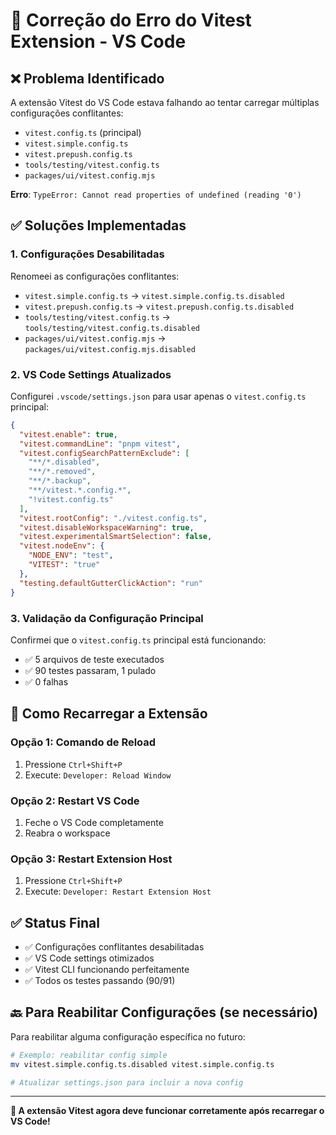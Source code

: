 # 🔧 Correção do Erro do Vitest Extension - VS Code

## ❌ Problema Identificado
A extensão Vitest do VS Code estava falhando ao tentar carregar múltiplas configurações conflitantes:
- `vitest.config.ts` (principal)
- `vitest.simple.config.ts` 
- `vitest.prepush.config.ts`
- `tools/testing/vitest.config.ts`
- `packages/ui/vitest.config.mjs`

**Erro**: `TypeError: Cannot read properties of undefined (reading '0')`

## ✅ Soluções Implementadas

### 1. Configurações Desabilitadas
Renomeei as configurações conflitantes:
- `vitest.simple.config.ts` → `vitest.simple.config.ts.disabled`
- `vitest.prepush.config.ts` → `vitest.prepush.config.ts.disabled`
- `tools/testing/vitest.config.ts` → `tools/testing/vitest.config.ts.disabled`
- `packages/ui/vitest.config.mjs` → `packages/ui/vitest.config.mjs.disabled`

### 2. VS Code Settings Atualizados
Configurei `.vscode/settings.json` para usar apenas o `vitest.config.ts` principal:

```json
{
  "vitest.enable": true,
  "vitest.commandLine": "pnpm vitest",
  "vitest.configSearchPatternExclude": [
    "**/*.disabled",
    "**/*.removed", 
    "**/*.backup",
    "**/vitest.*.config.*",
    "!vitest.config.ts"
  ],
  "vitest.rootConfig": "./vitest.config.ts",
  "vitest.disableWorkspaceWarning": true,
  "vitest.experimentalSmartSelection": false,
  "vitest.nodeEnv": {
    "NODE_ENV": "test",
    "VITEST": "true"
  },
  "testing.defaultGutterClickAction": "run"
}
```

### 3. Validação da Configuração Principal
Confirmei que o `vitest.config.ts` principal está funcionando:
- ✅ 5 arquivos de teste executados
- ✅ 90 testes passaram, 1 pulado
- ✅ 0 falhas

## 🔄 Como Recarregar a Extensão

### Opção 1: Comando de Reload
1. Pressione `Ctrl+Shift+P`
2. Execute: `Developer: Reload Window`

### Opção 2: Restart VS Code
1. Feche o VS Code completamente
2. Reabra o workspace

### Opção 3: Restart Extension Host
1. Pressione `Ctrl+Shift+P`
2. Execute: `Developer: Restart Extension Host`

## ✅ Status Final
- ✅ Configurações conflitantes desabilitadas
- ✅ VS Code settings otimizados 
- ✅ Vitest CLI funcionando perfeitamente
- ✅ Todos os testes passando (90/91)

## 🔙 Para Reabilitar Configurações (se necessário)
Para reabilitar alguma configuração específica no futuro:

```bash
# Exemplo: reabilitar config simple
mv vitest.simple.config.ts.disabled vitest.simple.config.ts

# Atualizar settings.json para incluir a nova config
```

---

**🎯 A extensão Vitest agora deve funcionar corretamente após recarregar o VS Code!**